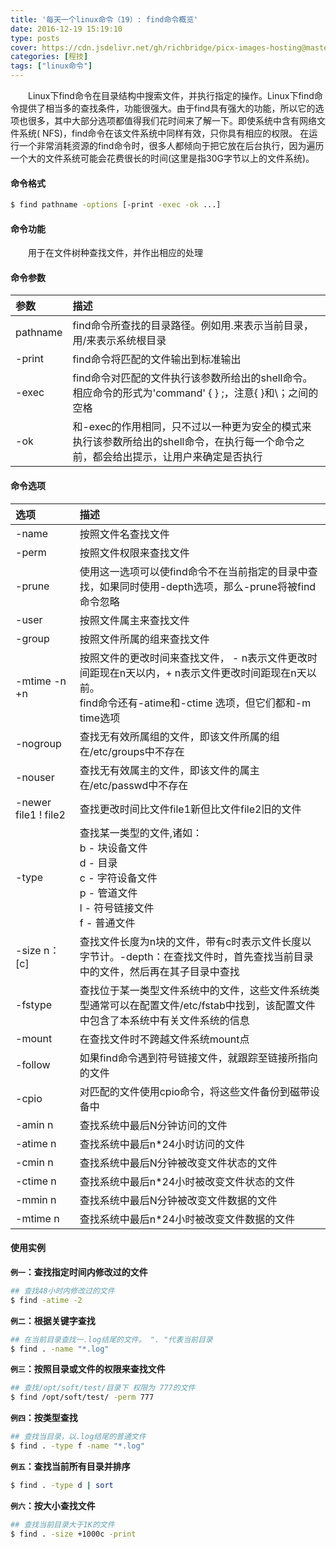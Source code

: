 ```yaml
---
title: '每天一个linux命令（19）: find命令概览'
date: 2016-12-19 15:19:10
type: posts
cover: https://cdn.jsdelivr.net/gh/richbridge/picx-images-hosting@master/thumbnail/程技.jpg
categories: [程技]
tags: ["linux命令"]
---
```

　　Linux下find命令在目录结构中搜索文件，并执行指定的操作。Linux下find命令提供了相当多的查找条件，功能很强大。由于find具有强大的功能，所以它的选项也很多，其中大部分选项都值得我们花时间来了解一下。即使系统中含有网络文件系统( NFS)，find命令在该文件系统中同样有效，只你具有相应的权限。 在运行一个非常消耗资源的find命令时，很多人都倾向于把它放在后台执行，因为遍历一个大的文件系统可能会花费很长的时间(这里是指30G字节以上的文件系统)。
<!--more -->
#### 命令格式
```bash
$ find pathname -options [-print -exec -ok ...]
```
#### 命令功能
　　用于在文件树种查找文件，并作出相应的处理
#### 命令参数
| 参数 | 描述     |
| :------------- | :------------- |
| pathname | find命令所查找的目录路径。例如用.来表示当前目录，用/来表示系统根目录 |
| -print | find命令将匹配的文件输出到标准输出 |
| -exec | find命令对匹配的文件执行该参数所给出的shell命令。相应命令的形式为'command' {  } \;，注意{   }和\；之间的空格 |
| -ok | 和-exec的作用相同，只不过以一种更为安全的模式来执行该参数所给出的shell命令，在执行每一个命令之前，都会给出提示，让用户来确定是否执行 |
#### 命令选项
| 选项 | 描述     |
| :------------- | :------------- |
| -name | 按照文件名查找文件 |
| -perm | 按照文件权限来查找文件 |
| -prune | 使用这一选项可以使find命令不在当前指定的目录中查找，如果同时使用-depth选项，那么-prune将被find命令忽略 |
| -user | 按照文件属主来查找文件 |
| -group | 按照文件所属的组来查找文件 |
| -mtime -n +n | 按照文件的更改时间来查找文件， - n表示文件更改时间距现在n天以内，+ n表示文件更改时间距现在n天以前。<br>find命令还有-atime和-ctime 选项，但它们都和-m time选项 |
| -nogroup | 查找无有效所属组的文件，即该文件所属的组在/etc/groups中不存在 |
| -nouser | 查找无有效属主的文件，即该文件的属主在/etc/passwd中不存在 |
| -newer file1 ! file2 | 查找更改时间比文件file1新但比文件file2旧的文件 |
| -type | 查找某一类型的文件,诸如：<br>b - 块设备文件<br>d - 目录<br>c - 字符设备文件<br>p - 管道文件<br>l - 符号链接文件<br>f - 普通文件 |
| -size n：[c] | 查找文件长度为n块的文件，带有c时表示文件长度以字节计。-depth：在查找文件时，首先查找当前目录中的文件，然后再在其子目录中查找 |
| -fstype | 查找位于某一类型文件系统中的文件，这些文件系统类型通常可以在配置文件/etc/fstab中找到，该配置文件中包含了本系统中有关文件系统的信息 |
| -mount | 在查找文件时不跨越文件系统mount点 |
| -follow | 如果find命令遇到符号链接文件，就跟踪至链接所指向的文件 |
| -cpio | 对匹配的文件使用cpio命令，将这些文件备份到磁带设备中 |
| -amin n | 查找系统中最后N分钟访问的文件 |
| -atime n | 查找系统中最后n*24小时访问的文件 |
| -cmin n | 查找系统中最后N分钟被改变文件状态的文件 |
| -ctime n | 查找系统中最后n*24小时被改变文件状态的文件 |
| -mmin n | 查找系统中最后N分钟被改变文件数据的文件 |
| -mtime n | 查找系统中最后n*24小时被改变文件数据的文件 |
#### 使用实例
**`例一`：查找指定时间内修改过的文件**
```bash
## 查找48小时内修改过的文件
$ find -atime -2
```
**`例二`：根据关键字查找**
```bash
## 在当前目录查找一.log结尾的文件。 ". "代表当前目录
$ find . -name "*.log"
```
**`例三`：按照目录或文件的权限来查找文件**
```bash
## 查找/opt/soft/test/目录下 权限为 777的文件
$ find /opt/soft/test/ -perm 777
```
**`例四`：按类型查找**
```bash
## 查找当目录，以.log结尾的普通文件
$ find . -type f -name "*.log"
```
**`例五`：查找当前所有目录并排序**
```bash
$ find . -type d | sort
```
**`例六`：按大小查找文件**
```bash
## 查找当前目录大于1K的文件
$ find . -size +1000c -print
```
